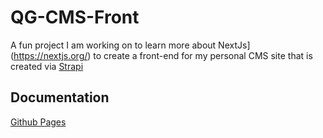 # QG-CMS-Front

A fun project I am working on to learn more about  NextJs](https://nextjs.org/) to create a front-end for my personal CMS site that is created via [Strapi](https://strapi.io/)

## Documentation
[Github Pages](https://qgriffith.github.io/qg-cms-frontend/)